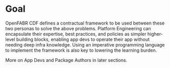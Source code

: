 # Goal

OpenFABR CDF defines a contractual framework to be used between these two personas to solve the above problems. Platform Engineering can encapsulate their expertise, best practices, and policies as simpler higher-level building blocks, enabling app devs to operate their app without needing deep infra knowledge. Using an imperative programming language to implement the framework is also key to lowering the learning burden.

More on App Devs and Package Authors in later sections.
